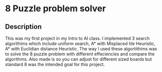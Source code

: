 # 8 Puzzle problem solver
 
## Description
 This was my first project in my Intro to AI class. I implemented 3 search algorithims which include uniform search, A* with Misplaced tile Heuristic, A* with Euclidian distance Heuristic. The way I used these algortithims was to solve the 8 puzzle problem with different effeciencies and compare the algorithms. Also made is so you can adjust for different sized boards but standard 8 was the intended goal for this project. 
